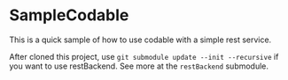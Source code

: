 # SampleCodable

This is a quick sample of how to use codable with a simple rest service. 

After cloned this project, use `git submodule update --init --recursive` if you want to use restBackend. See more at the `restBackend` submodule.


